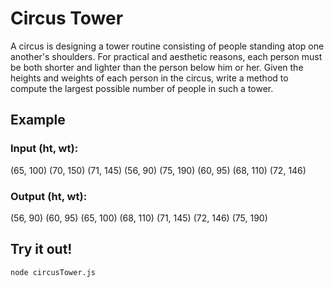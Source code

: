 # Circus Tower 


A circus is designing a tower routine consisting of people standing atop one another's shoulders. For practical and aesthetic reasons, each person must be both shorter and lighter than the person below him or her. Given the heights and weights of each person in the circus, write a method to compute the largest possible number of people in such a tower.

## Example

### Input (ht, wt): 

(65, 100) (70, 150) (71, 145) (56, 90) (75, 190) (60, 95) (68, 110) (72, 146)

### Output (ht, wt): 

(56, 90) (60, 95) (65, 100) (68, 110) (71, 145) (72, 146) (75, 190)

## Try it out!

```
node circusTower.js 
```